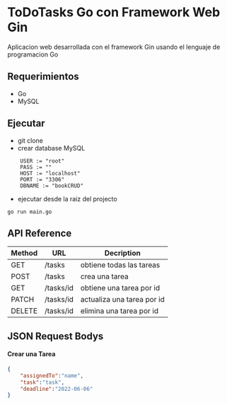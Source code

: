 
# ToDoTasks Go con Framework Web Gin

Aplicacion web desarrollada con el framework Gin usando el lenguaje de programacion Go


## Requerimientos

- Go
- MySQL

## Ejecutar

- git clone
- crear database MySQL
```
	USER := "root"
	PASS := ""
	HOST := "localhost"
	PORT := "3306"
	DBNAME := "bookCRUD"
```
- ejecutar desde la raiz del projecto
```
go run main.go
```

## API Reference

| Method | URL | Decription |
| ------ | --- | ---------- |
| GET   | /tasks | obtiene todas las tareas |
| POST   | /tasks | crea una tarea |
| GET   | /tasks/id | obtiene una tarea por id |
| PATCH   | /tasks/id | actualiza una tarea por id|
| DELETE   | /tasks/id | elimina una tarea por id |





## JSON Request Bodys

#### Crear una Tarea 

```json
{
    "assignedTo":"name",
    "task":"task",
    "deadline":"2022-06-06"
}
```
